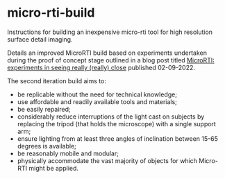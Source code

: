 # micro-rti-build
Instructions for building an inexpensive micro-rti tool for high resolution surface detail imaging.

Details an improved MicroRTI build based on experiments undertaken during the proof of concept stage outlined in a blog post titled [MicroRTI: experiments in seeing really (really) close](http://digitalhumanities.soton.ac.uk/blog/southampton-dh/3272) published 02-09-2022. 

The second iteration build aims to:

- be replicable without the need for technical knowledge;
- use affordable and readily available tools and materials;
- be easily repaired;
- considerably reduce interruptions of the light cast on subjects by replacing the tripod (that holds the microscope) with a single support arm;
- ensure lighting from at least three angles of inclination between 15-65 degrees is available;
- be reasonably mobile and modular;
- physically accommodate the vast majority of objects for which Micro-RTI might be applied.
